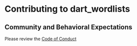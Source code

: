 # Contributing to dart_wordlists

## Community and Behavioral Expectations

Please review the [Code of Conduct](CODE_OF_CONDUCT.md)